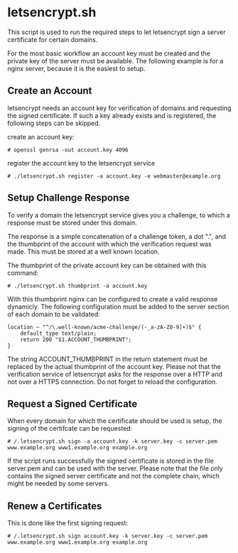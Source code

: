 # letsencrypt.sh

This script is used to run the required steps to let letsencrypt sign a server
certificate for certain domains.

For the most basic workflow an account key must be created and the private key
of the server must be available.  The following example is for a nginx server,
because it is the easiest to setup.

## Create an Account 

letsencrypt needs an account key for verification of domains and requesting the
signed certificate. If such a key already exists and is registered, the
following steps can be skipped.

create an account key:

`# openssl genrsa -out account.key 4096`

register the account key to the letsencrypt service

`# ./letsencrypt.sh register -a account.key -e webmaster@example.org`

## Setup Challenge Response

To verify a domain the letsencrypt service gives you a challenge, to which a
response must be stored under this domain.

The response is a simple concatenation of a challenge token, a dot ".", and the
thumbprint of the account with which the verification request was made. This
must be stored at a well known location.

The thumbprint of the private account key can be obtained with this command:

`# ./letsencrypt.sh thumbprint -a account.key`

With this thumbprint nginx can be configured to create a valid response
dynamicly. The following configuration must be added to the server section of
each domain to be validated:

```
location ~ "^/\.well-known/acme-challenge/(-_a-zA-Z0-9]+)$" {
    default_type text/plain;
    return 200 "$1.ACCOUNT_THUMBPRINT";
}
```

The string ACCOUNT_THUMBPRINT in the return statement must be replaced by the
actual thumbprint of the account key. Please not that the verification service
of letsencrypt asks for the response over a HTTP and not over a HTTPS
connection. Do not forget to reload the configuration.

## Request a Signed Certificate

When every domain for which the certificate should be used is setup,
the signing of the certifcate can be requested:

`# /.letsencrypt.sh sign -a account.key -k server.key -c server.pem www.example.org www1.example.org example.org`

If the script runs successfully the signed certificate is stored in the file
server.pem and can be used with the server. Please note that the file only
contains the signed server certificate and not the complete chain, which might
be needed by some servers.

## Renew a Certificates

This is done like the first signing request:

`# /.letsencrypt.sh sign account.key -k server.key -c server.pem www.example.org www1.example.org example.org`
